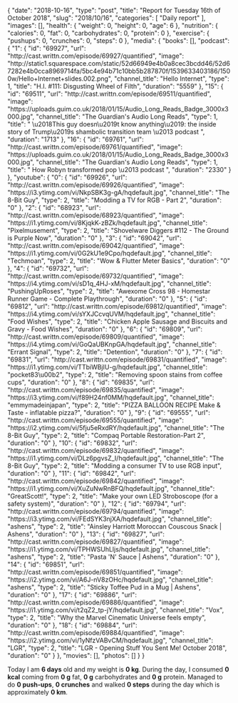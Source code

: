{
    "date": "2018-10-16",
    "type": "post",
    "title": "Report for Tuesday 16th of October 2018",
    "slug": "2018\/10\/16",
    "categories": [
        "Daily report"
    ],
    "images": [],
    "health": {
        "weight": 0,
        "height": 0,
        "age": 6
    },
    "nutrition": {
        "calories": 0,
        "fat": 0,
        "carbohydrates": 0,
        "protein": 0
    },
    "exercise": {
        "pushups": 0,
        "crunches": 0,
        "steps": 0
    },
    "media": {
        "books": [],
        "podcast": {
            "1": {
                "id": "69927",
                "url": "http:\/\/cast.writtn.com\/episode\/69927\/quantified",
                "image": "http:\/\/static1.squarespace.com\/static\/52d66949e4b0a8cec3bcdd46\/52d67282e4b0cca8969714fa\/5bc4e94b71c10bb5b287870f\/1539633403186\/1500w\/Hello+Internet+slides.002.png",
                "channel_title": "Hello Internet",
                "type": 1,
                "title": "H.I. #111: Disgusting Wheel of Filth",
                "duration": "5559"
            },
            "15": {
                "id": "69511",
                "url": "http:\/\/cast.writtn.com\/episode\/69511\/quantified",
                "image": "https:\/\/uploads.guim.co.uk\/2018\/01\/15\/Audio_Long_Reads_Badge_3000x3000.jpg",
                "channel_title": "The Guardian's Audio Long Reads",
                "type": 1,
                "title": " \u2018This guy doesn\u2019t know anything\u2019: the inside story of Trump\u2019s shambolic transition team \u2013 podcast ",
                "duration": "1713"
            },
            "16": {
                "id": "69761",
                "url": "http:\/\/cast.writtn.com\/episode\/69761\/quantified",
                "image": "https:\/\/uploads.guim.co.uk\/2018\/01\/15\/Audio_Long_Reads_Badge_3000x3000.jpg",
                "channel_title": "The Guardian's Audio Long Reads",
                "type": 1,
                "title": " How Robyn transformed pop \u2013 podcast ",
                "duration": "2330"
            }
        },
        "youtube": {
            "0": {
                "id": "69926",
                "url": "http:\/\/cast.writtn.com\/episode\/69926\/quantified",
                "image": "https:\/\/i3.ytimg.com\/vi\/NkpSBK3g-gA\/hqdefault.jpg",
                "channel_title": "The 8-Bit Guy",
                "type": 2,
                "title": "Modding a TV for RGB - Part 2",
                "duration": "0"
            },
            "2": {
                "id": "68923",
                "url": "http:\/\/cast.writtn.com\/episode\/68923\/quantified",
                "image": "https:\/\/i1.ytimg.com\/vi\/8KjqkK-zBZk\/hqdefault.jpg",
                "channel_title": "Pixelmusement",
                "type": 2,
                "title": "Shovelware Diggers #112 - The Ground is Purple Now",
                "duration": "0"
            },
            "3": {
                "id": "69042",
                "url": "http:\/\/cast.writtn.com\/episode\/69042\/quantified",
                "image": "https:\/\/i1.ytimg.com\/vi\/0G2kU1e9Cpo\/hqdefault.jpg",
                "channel_title": "Techmoan",
                "type": 2,
                "title": "Wow & Flutter Meter Basics",
                "duration": "0"
            },
            "4": {
                "id": "69732",
                "url": "http:\/\/cast.writtn.com\/episode\/69732\/quantified",
                "image": "https:\/\/i4.ytimg.com\/vi\/sD1q_4HJ-xM\/hqdefault.jpg",
                "channel_title": "PushingUpRoses",
                "type": 2,
                "title": "Awexome Cross 98 - Homestar Runner Game - Complete Playthrough",
                "duration": "0"
            },
            "5": {
                "id": "69812",
                "url": "http:\/\/cast.writtn.com\/episode\/69812\/quantified",
                "image": "https:\/\/i4.ytimg.com\/vi\/sYXJCcvqUVM\/hqdefault.jpg",
                "channel_title": "Food Wishes",
                "type": 2,
                "title": "Chicken Apple Sausage and Biscuits and Gravy - Food Wishes",
                "duration": "0"
            },
            "6": {
                "id": "69809",
                "url": "http:\/\/cast.writtn.com\/episode\/69809\/quantified",
                "image": "https:\/\/i4.ytimg.com\/vi\/GoQaUBKnpGA\/hqdefault.jpg",
                "channel_title": "Errant Signal",
                "type": 2,
                "title": "Detention",
                "duration": "0"
            },
            "7": {
                "id": "69831",
                "url": "http:\/\/cast.writtn.com\/episode\/69831\/quantified",
                "image": "https:\/\/i1.ytimg.com\/vi\/TTbiWBjIU-g\/hqdefault.jpg",
                "channel_title": "pocket83\u00b2",
                "type": 2,
                "title": "Removing spoon stains from coffee cups",
                "duration": "0"
            },
            "8": {
                "id": "69835",
                "url": "http:\/\/cast.writtn.com\/episode\/69835\/quantified",
                "image": "https:\/\/i3.ytimg.com\/vi\/f89H24nf0MM\/hqdefault.jpg",
                "channel_title": "emmymadeinjapan",
                "type": 2,
                "title": "PIZZA BALLOON RECIPE Make & Taste - inflatable pizza?",
                "duration": "0"
            },
            "9": {
                "id": "69555",
                "url": "http:\/\/cast.writtn.com\/episode\/69555\/quantified",
                "image": "https:\/\/i2.ytimg.com\/vi\/5fju5eRxdRY\/hqdefault.jpg",
                "channel_title": "The 8-Bit Guy",
                "type": 2,
                "title": "Compaq Portable Restoration-Part 2",
                "duration": "0"
            },
            "10": {
                "id": "69832",
                "url": "http:\/\/cast.writtn.com\/episode\/69832\/quantified",
                "image": "https:\/\/i1.ytimg.com\/vi\/DLz6pgvsZ_I\/hqdefault.jpg",
                "channel_title": "The 8-Bit Guy",
                "type": 2,
                "title": "Modding a consumer TV to use RGB input",
                "duration": "0"
            },
            "11": {
                "id": "69842",
                "url": "http:\/\/cast.writtn.com\/episode\/69842\/quantified",
                "image": "https:\/\/i1.ytimg.com\/vi\/XuZuNwRnBFQ\/hqdefault.jpg",
                "channel_title": "GreatScott!",
                "type": 2,
                "title": "Make your own LED Stroboscope (for a safety system)",
                "duration": "0"
            },
            "12": {
                "id": "69794",
                "url": "http:\/\/cast.writtn.com\/episode\/69794\/quantified",
                "image": "https:\/\/i3.ytimg.com\/vi\/FEdSYK3njXA\/hqdefault.jpg",
                "channel_title": "ashens",
                "type": 2,
                "title": "Ainsley Harriott Moroccan Couscous Snack | Ashens",
                "duration": "0"
            },
            "13": {
                "id": "69827",
                "url": "http:\/\/cast.writtn.com\/episode\/69827\/quantified",
                "image": "https:\/\/i1.ytimg.com\/vi\/TPHWSUhLljs\/hqdefault.jpg",
                "channel_title": "ashens",
                "type": 2,
                "title": "Pasta 'N' Sauce | Ashens",
                "duration": "0"
            },
            "14": {
                "id": "69851",
                "url": "http:\/\/cast.writtn.com\/episode\/69851\/quantified",
                "image": "https:\/\/i2.ytimg.com\/vi\/A6J-nV8zOHc\/hqdefault.jpg",
                "channel_title": "ashens",
                "type": 2,
                "title": "Sticky Toffee Pud in a Mug | Ashens",
                "duration": "0"
            },
            "17": {
                "id": "69886",
                "url": "http:\/\/cast.writtn.com\/episode\/69886\/quantified",
                "image": "https:\/\/i1.ytimg.com\/vi\/t2qZ2_tp-jY\/hqdefault.jpg",
                "channel_title": "Vox",
                "type": 2,
                "title": "Why the Marvel Cinematic Universe feels empty",
                "duration": "0"
            },
            "18": {
                "id": "69884",
                "url": "http:\/\/cast.writtn.com\/episode\/69884\/quantified",
                "image": "https:\/\/i2.ytimg.com\/vi\/1yNfzVABvCM\/hqdefault.jpg",
                "channel_title": "LGR",
                "type": 2,
                "title": "LGR - Opening Stuff You Sent Me! October 2018",
                "duration": "0"
            }
        },
        "movies": [],
        "photos": []
    }
}

Today I am <strong>6 days</strong> old and my weight is <strong>0 kg</strong>. During the day, I consumed <strong>0 kcal</strong> coming from <strong>0 g</strong> fat, <strong>0 g</strong> carbohydrates and <strong>0 g</strong> protein. Managed to do <strong>0 push-ups</strong>, <strong>0 crunches</strong> and walked <strong>0 steps</strong> during the day which is approximately <strong>0 km</strong>.